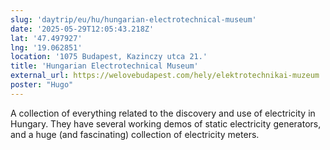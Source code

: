 ```yaml
---
slug: 'daytrip/eu/hu/hungarian-electrotechnical-museum'
date: '2025-05-29T12:05:43.218Z'
lat: '47.497927'
lng: '19.062851'
location: '1075 Budapest, Kazinczy utca 21.'
title: 'Hungarian Electrotechnical Museum'
external_url: https://welovebudapest.com/hely/elektrotechnikai-muzeum
poster: "Hugo"
---
```

A collection of everything related to the discovery and use of electricity in Hungary. They have several working demos of static electricity generators, and a huge (and fascinating) collection of electricity meters.